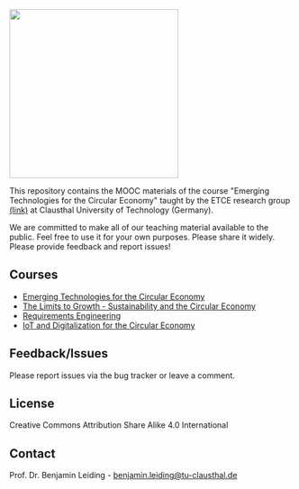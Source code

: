 
<img src="https://www.presse.tu-clausthal.de/fileadmin/Presse/images/Corporate_Design/Logo/Logo_TUC_en_CMYK.jpg" width="300">

This repository contains the MOOC materials of the course "Emerging Technologies for the Circular Economy" taught by the ETCE research group [(link)](https://etce-lab.com) at Clausthal University of Technology (Germany).

We are committed to make all of our teaching material available to the public. Feel free to use it for your own purposes. Please share it widely. Please provide feedback and report issues!

## Courses
- [Emerging Technologies for the Circular Economy](https://github.com/ETCE-LAB/teaching-material/tree/master/Emerging-Technologies-for-the-Circular-Economy#readme)
- [The Limits to Growth - Sustainability and the Circular Economy](https://github.com/ETCE-LAB/teaching-material/tree/master/The-Limits-to-Growth#readme)
- [Requirements Engineering](https://github.com/ETCE-LAB/teaching-material/tree/master/Requirements-Engineering#readme)
- [IoT and Digitalization for the Circular Economy](https://github.com/ETCE-LAB/teaching-material/tree/master/IoT-and-Digitalization-for-the-Circular-Economy#readme)

## Feedback/Issues
Please report issues via the bug tracker or leave a comment.

## License
Creative Commons Attribution Share Alike 4.0 International

## Contact
Prof. Dr. Benjamin Leiding - benjamin.leiding@tu-clausthal.de
